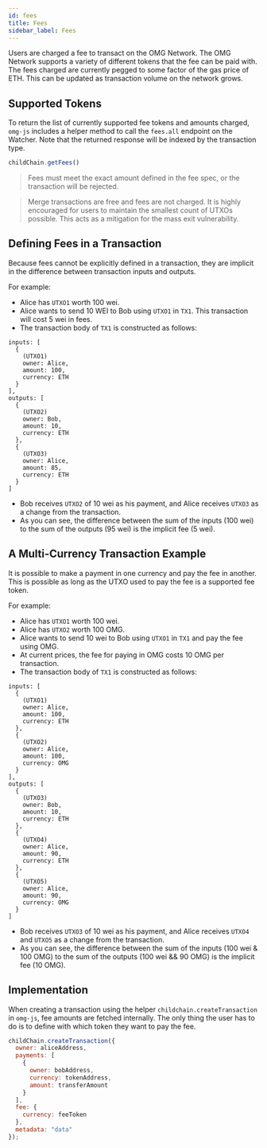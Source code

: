 ```yaml
---
id: fees
title: Fees
sidebar_label: Fees
---
```


Users are charged a fee to transact on the OMG Network. The OMG Network supports a variety of different tokens that the fee can be paid with. The fees charged are currently pegged to some factor of the gas price of ETH. This can be updated as transaction volume on the network grows.
 
## Supported Tokens
 
To return the list of currently supported fee tokens and amounts charged, `omg-js` includes a helper method to call the `fees.all` endpoint on the Watcher. Note that the returned response will be indexed by the transaction type.
 
```js
childChain.getFees()
```
 
> Fees must meet the exact amount defined in the fee spec, or the transaction will be rejected.
 
> Merge transactions are free and fees are not charged. It is highly encouraged for users to maintain the smallest count of UTXOs possible. This acts as a mitigation for the mass exit vulnerability.
 
## Defining Fees in a Transaction
 
Because fees cannot be explicitly defined in a transaction, they are implicit in the difference between transaction inputs and outputs. 
 
For example:
- Alice has `UTXO1` worth 100 wei.
- Alice wants to send 10 WEI to Bob using `UTXO1` in `TX1`. This transaction will cost 5 wei in fees.
- The transaction body of `TX1` is constructed as follows:
```
inputs: [
  {
    (UTXO1)
    owner: Alice,
    amount: 100,
    currency: ETH
  }
],
outputs: [
  { 
    (UTXO2)
    owner: Bob,
    amount: 10,
    currency: ETH
  },
  {
    (UTXO3)
    owner: Alice,
    amount: 85,
    currency: ETH
  }
]
```
- Bob receives `UTXO2` of 10 wei as his payment, and Alice receives `UTXO3` as a change from the transaction.
- As you can see, the difference between the sum of the inputs (100 wei) to the sum of the outputs (95 wei) is the implicit fee (5 wei). 
 
## A Multi-Currency Transaction Example
 
It is possible to make a payment in one currency and pay the fee in another. This is possible as long as the UTXO used to pay the fee is a supported fee token.
 
For example:
- Alice has `UTXO1` worth 100 wei.
- Alice has `UTXO2` worth 100 OMG.
- Alice wants to send 10 wei to Bob using `UTXO1` in `TX1` and pay the fee using OMG.
- At current prices, the fee for paying in OMG costs 10 OMG per transaction.
- The transaction body of `TX1` is constructed as follows:
```
inputs: [
  {
    (UTXO1)
    owner: Alice,
    amount: 100,
    currency: ETH
  },
  {
    (UTXO2)
    owner: Alice,
    amount: 100,
    currency: OMG
  }
],
outputs: [
  { 
    (UTXO3)
    owner: Bob,
    amount: 10,
    currency: ETH
  },
  {
    (UTXO4)
    owner: Alice,
    amount: 90,
    currency: ETH
  },
  {
    (UTXO5)
    owner: Alice,
    amount: 90,
    currency: OMG
  }
]
``` 
- Bob receives `UTXO3` of 10 wei as his payment, and Alice receives `UTXO4` and `UTXO5` as a change from the transaction.
- As you can see, the difference between the sum of the inputs (100 wei & 100 OMG) to the sum of the outputs (100 wei && 90 OMG) is the implicit fee (10 OMG).
 
## Implementation
 
When creating a transaction using the helper `childchain.createTransaction` in `omg-js`, fee amounts are fetched internally. The only thing the user has to do is to define with which token they want to pay the fee.
 
```js
childChain.createTransaction({
  owner: aliceAddress,
  payments: [
    {
      owner: bobAddress,
      currency: tokenAddress,
      amount: transferAmount
    }
  ],
  fee: {
    currency: feeToken
  },
  metadata: "data"
});
```
